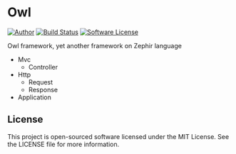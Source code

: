 Owl
===
[![Author](http://img.shields.io/badge/author-@ovr-blue.svg?style=flat-square)](https://twitter.com/ovrweb)
[![Build Status](https://img.shields.io/travis/owl-framework/owl/master.svg?style=flat-square)](https://travis-ci.org/owl-framework/owl)
[![Software License](https://img.shields.io/badge/license-MIT-brightgreen.svg?style=flat-square)](LICENSE.md)

Owl framework, yet another framework on Zephir language

- Mvc
    * Controller
- Http
    * Request
    * Response
- Application

License
-------

This project is open-sourced software licensed under the MIT License. See the LICENSE file for more information.
